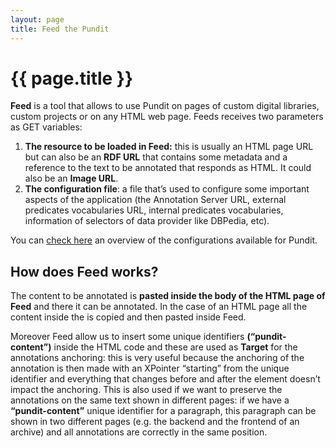 ```yaml
---
layout: page
title: Feed the Pundit
---
```


# {{ page.title }}

**Feed** is a tool that allows to use Pundit on pages of custom digital libraries, custom projects or on any HTML web page.
Feeds receives two parameters as GET variables:

 1. **The resource to be loaded in Feed:** this is usually an HTML page URL but can also be an **RDF URL** that contains some metadata and a reference to the text to be annotated that responds as HTML.
 It could also be an **Image URL**.
 2. **The configuration file**: a file that’s used to configure some important aspects of the application
 (the Annotation Server URL, external predicates vocabularies URL,
 internal predicates vocabularies, information of selectors of data provider like DBPedia, etc).

You can <a href="http://dev.thepund.it/download/client/last-beta/docs/index.html#!/api/punditConfig" target="_blank">check here</a> an overview of the configurations available for Pundit.

## How does Feed works?
The content to be annotated is **pasted inside the body of the HTML page of Feed** and there it can be annotated.
In the case of an HTML page all the content inside the *<body>* is copied and then pasted inside Feed.

Moreover Feed allow us to insert some unique identifiers **(“pundit-content”)** inside the HTML code and these
are used as **Target** for the annotations anchoring: this is very useful because the anchoring of the annotation
is then made with an XPointer “starting” from the unique identifier and everything that changes before and after the
element doesn’t impact the anchoring. This is also used if we want to preserve the annotations on the same text shown
in different pages: if we have a **“pundit-content”** unique identifier for a paragraph, this paragraph can be shown
in two different pages (e.g. the backend and the frontend of an archive) and all annotations are correctly in the same position.
